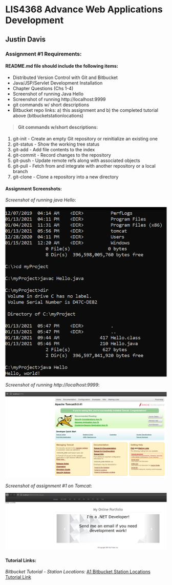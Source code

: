 # LIS4368 Advance Web Applications Development

## Justin Davis

### Assignment #1 Requirements:

#### README.md file should include the following items:

* Distributed Version Control with Git and Bitbucket   
* Java/JSP/Servlet Development Installation
* Chapter Questions (Chs 1-4)
* Screenshot of running Java Hello
* Screenshot of running http://localhost:9999
* git commands w/ short descriptions
* Bitbucket repo links: a) this assignment and b) the completed tutorial above (bitbucketstationlocations)

[comment]: <> (> This is a blockquote.)
> 
[comment]: <> (> This is the second paragraph in the blockquote.)
>
> #### Git commands w/short descriptions:

1. git-init - Create an empty Git repository or reinitialize an existing one
2. git-status - Show the working tree status
3. git-add - Add file contents to the index
4. git-commit - Record changes to the repository
5. git-push - Update remote refs along with associated objects
6. git-pull - Fetch from and integrate with another repository or a local branch
7. git-clone - Clone a repository into a new directory

#### Assignment Screenshots:

*Screenshot of running java Hello*:

![JDK Java Hello Screenshot](img/java_hello_screenshot.png)

*Screenshot of running http://localhost:9999*:

![JDK Java Hello Screenshot](img/tomcat.png)

*Screenshot of assignment #1 on Tomcat*:

![Home Page](img/home.png)

#### Tutorial Links:

*Bitbucket Tutorial - Station Locations:*
[A1 Bitbucket Station Locations Tutorial Link](https://bitbucket.org/jd19z/bitbucketstationlocations/ "Bitbucket Station Locations")